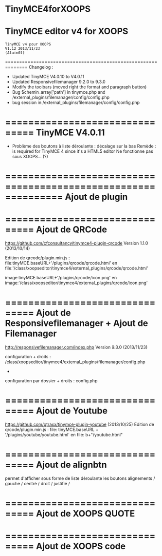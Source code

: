 TinyMCE4forXOOPS
================

TinyMCE editor v4 for XOOPS
==============================================================
	TinyMCE v4 pour XOOPS
	V1.12 2013/11/23
	(Alain01) 
==============================================================
Changelog :
+ Updated TinyMCE V4.0.10 to V4.0.11
+ Updated Responsivefilemanager 9.2.0 to 9.3.0
+ Modify the toolbars (moved right the format and paragraph button)
+ Bug $chemin_array['path'] in tinymce.php and /external_plugins/filemanager/config/config.php
+ bug session in /external_plugins/filemanager/config/config.php

===============================
TinyMCE V4.0.11
===============================
- Problème des boutons à liste déroulante : décalage sur la bas
Remède : <!DOCTYPE html> is required for TinyMCE 4 since it's a HTML5 editor
Ne fonctionne pas sous XOOPS... (?)


==============================================================
     Ajout de plugin  
==============================================================

===============================
Ajout de QRCode
===============================
https://github.com/cfconsultancy/tinymce4-plugin-qrcode
Version 1.1.0 (2013/10/14)

Edition de qrcode/plugin.min.js : 
file:tinyMCE.baseURL+'/plugins/qrcode/qrcode.html'
en
file:'/class/xoopseditor/tinymce4/external_plugins/qrcode/qrcode.html'

image:tinyMCE.baseURL+'/plugins/qrcode/icon.png'
en
image:'/class/xoopseditor/tinymce4/external_plugins/qrcode/icon.png'

===============================
Ajout de Responsivefilemanager
+
Ajout de Filemanager
===============================
http://responsivefilemanager.com/index.php
Version 9.3.0 (2013/11/23)

configuration + droits : /class/xoopseditor/tinymce4/external_plugins/filemanager/config.php

+ 

configuration par dossier + droits : config.php


===============================
Ajout de Youtube 
===============================
https://github.com/gtraxx/tinymce-plugin-youtube
(2013/10/25) 
Edition de qrcode/plugin.min.js :
file: tinyMCE.baseURL + '/plugins/youtube/youtube.html'
en
file: b+"/youtube.html"

===============================
Ajout de alignbtn
===============================
permet d'afficher sous forme de liste déroulante les boutons alignements / gauche / centré / droit / justifié /



===============================
Ajout de XOOPS QUOTE
===============================


===============================
Ajout de XOOPS code
===============================

